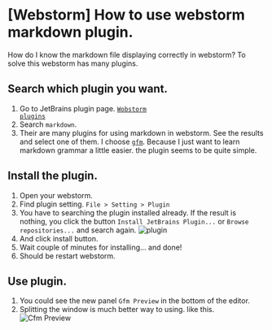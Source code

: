 [Webstorm] How to use webstorm markdown plugin.
==========
How do I know the markdown file displaying correctly in webstorm?
To solve this webstorm has many plugins.

## Search which plugin you want.

1. Go to JetBrains plugin page. <code>[<u>Wobstorm plugins</u>](http://plugins.jetbrains.com/webStorm/, "Webstorm plugin searching")</code>
2. Search <code>markdown</code>.
3. Their are many plugins for using markdown in webstorm. See the results and select one of them. I choose <code>[<u>gfm</u>](http://plugins.jetbrains.com/plugin/7701?pr=webStorm)</code>.
Because I just want to learn markdown grammar a little easier. the plugin seems to be quite simple.

## Install the plugin.
1. Open your webstorm.
2. Find plugin setting.
<code>File > Setting > Plugin</code>
3. You have to searching the plugin installed already.
If the result is nothing, you click the button <code>Install JetBrains Plugin...</code> or  <code>Browse repositories...</code> and search again.
![plugin](https://github.com/Bomin-Lee/Golden_Apple_Tree/blob/master/goldenApple/markdown_01.png)
4. And click install button.
5. Wait couple of minutes for installing... and done!
6. Should be restart webstorm.

## Use plugin.
1. You could see the new panel <code>Gfm Preview</code> in the bottom of the editor.
2. Splitting the window is much better way to using. like this.
![Cfm Preview](https://github.com/Bomin-Lee/Golden_Apple_Tree/blob/master/goldenApple/markdown_02.png)